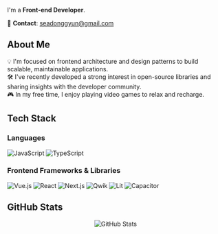 
I'm a **Front-end Developer**.

📧 **Contact**: seadonggyun@gmail.com

## About Me

💡 I'm focused on frontend architecture and design patterns to build scalable, maintainable applications. <br/>
🛠️ I've recently developed a strong interest in open-source libraries and sharing insights with the developer community. <br/>
🎮 In my free time, I enjoy playing video games to relax and recharge.

## Tech Stack

### Languages
![JavaScript](https://img.shields.io/badge/JavaScript-F7DF1E?style=for-the-badge&logo=javascript&logoColor=black)
![TypeScript](https://img.shields.io/badge/TypeScript-007ACC?style=for-the-badge&logo=typescript&logoColor=white)

### Frontend Frameworks & Libraries
![Vue.js](https://img.shields.io/badge/Vue.js-35495E?style=for-the-badge&logo=vuedotjs&logoColor=4FC08D)
![React](https://img.shields.io/badge/React-20232A?style=for-the-badge&logo=react&logoColor=61DAFB)
![Next.js](https://img.shields.io/badge/Next.js-000000?style=for-the-badge&logo=nextdotjs&logoColor=white)
![Qwik](https://img.shields.io/badge/Qwik-18B6F6?style=for-the-badge&logo=qwik&logoColor=white)
![Lit](https://img.shields.io/badge/Lit-324FFF?style=for-the-badge&logo=lit&logoColor=white)
![Capacitor](https://img.shields.io/badge/Capacitor-119EFF?style=for-the-badge&logo=capacitor&logoColor=white)

## GitHub Stats

<div align="center">
  <img src="https://github-readme-stats.vercel.app/api?username=seadonggyun&show_icons=true&theme=radical&hide_border=true" alt="GitHub Stats" />
</div>
